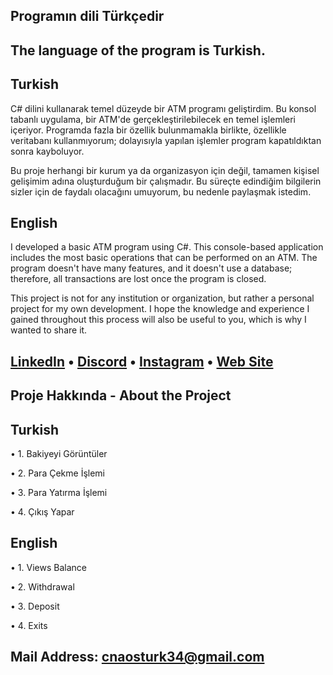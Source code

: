 ##

## Programın dili Türkçedir
## The language of the program is Turkish.

## Turkish
C# dilini kullanarak temel düzeyde bir ATM programı geliştirdim. Bu konsol tabanlı uygulama, bir ATM'de gerçekleştirilebilecek en temel işlemleri içeriyor. Programda fazla bir özellik bulunmamakla birlikte, özellikle veritabanı kullanmıyorum; dolayısıyla yapılan işlemler program kapatıldıktan sonra kayboluyor.

Bu proje herhangi bir kurum ya da organizasyon için değil, tamamen kişisel gelişimim adına oluşturduğum bir çalışmadır. Bu süreçte edindiğim bilgilerin sizler için de faydalı olacağını umuyorum, bu nedenle paylaşmak istedim.

## English

I developed a basic ATM program using C#. This console-based application includes the most basic operations that can be performed on an ATM. The program doesn't have many features, and it doesn't use a database; therefore, all transactions are lost once the program is closed.

This project is not for any institution or organization, but rather a personal project for my own development. I hope the knowledge and experience I gained throughout this process will also be useful to you, which is why I wanted to share it.
##

## [LinkedIn](https://www.linkedin.com/in/canzt/) • [Discord](https://discord.gg/5s7zFDx8mC) • [Instagram](https://www.instagram.com/cannztrk_) • [Web Site](https://www.canztrk.wuaze.com/)

## Proje Hakkında - About the Project

## Turkish
• 1. Bakiyeyi Görüntüler

• 2. Para Çekme İşlemi

• 3. Para Yatırma İşlemi

• 4. Çıkış Yapar

## English
• 1. Views Balance

• 2. Withdrawal

• 3. Deposit
 
• 4. Exits

## Mail Address: cnaosturk34@gmail.com

